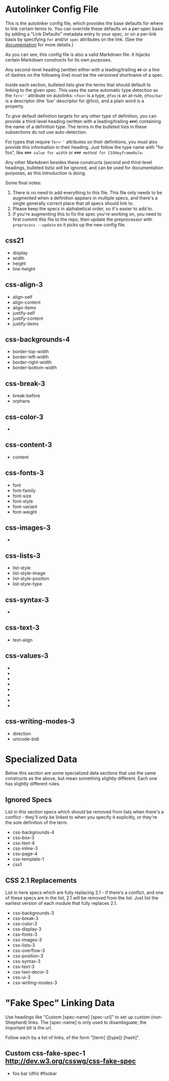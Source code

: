 Autolinker Config File
======================

This is the autolinker config file,
which provides the base defaults for where to link certain terms to.
You can override these defaults on a per-spec basis by adding a "Link Defaults" metadata entry to your spec,
or on a per-link basis by specifying `for` and/or `spec` attributes on the link.
(See the [documentation](https://github.com/tabatkins/css-preprocessor/blob/master/docs/definitions-autolinks.md) for more details.)

As you can see, this config file is also a valid Markdown file.
It hijacks certain Markdown constructs for its own purposes.

Any second-level heading (written either with a leading/trailing `##` or a line of dashes on the following line)
must be the versioned shortname of a spec.

Inside each section, bulleted lists give the terms that should default to linking to the given spec.
This uses the same automatic type detection as the `for=''` attribute on autolinks:
`<foo>` is a type, `@foo` is an at-rule, `@foo/bar` is a descriptor (the 'bar' descriptor for @foo), and a plain word is a property.

To give default definition targets for any other type of definition,
you can provide a third-level heading (written with a leading/trailing `###`)
containing the name of a definition type.
The terms in the bulleted lists in these subsections do not use auto-detection.

For types that require `for=''` attributes on their definitions,
you must also provide this information in their heading.
Just follow the type name with "for foo",
like `### value for width` or `### method for CSSKeyframeRule`.

Any other Markdown besides these constructs
(second and third-level headings, bulleted lists)
will be ignored, and can be used for documentation purposes,
as this introduction is doing.

Some final notes:

1. There is no need to add everything to this file. This file only needs to be augmented when a definition appears in multiple specs, and there's a single generally correct place that *all* specs should link to.
2. Please keep the specs in alphabetical order, so it's easier to add to.
3. If you're augmenting this to fix the spec you're working on, you need to first commit this file to the repo, then update the preprocessor with `preprocess --update` so it picks up the new config file.

css21
-----
* display
* width
* height
* line-height

css-align-3
-----------
* align-self
* align-content
* align-items
* justify-self
* justify-content
* justify-items

css-backgrounds-4
-----------------
* border-top-width
* border-left-width
* border-right-width
* border-bottom-width

css-break-3
-----------
* break-before
* orphans

css-color-3
-----------
* <color>

css-content-3
-------------
* content

css-fonts-3
-----------
* font
* font-family
* font-size
* font-style
* font-variant
* font-weight

css-images-3
------------
* <image>

css-lists-3
-----------
* list-style
* list-style-image
* list-style-position
* list-style-type

css-syntax-3
------------
* <integer>

css-text-3
----------
* text-align

css-values-3
------------
* <url>
* <string>
* <integer>
* <number>
* <percentage>
* <length>
* <angle>
* <resolution>

css-writing-modes-3
-------------------
* direction
* unicode-bidi


Specialized Data
================

Below this section are some specialized data sections that use the same constructs as the above,
but mean something slightly different.
Each one has slightly different rules.

Ignored Specs
-------------

List in this section specs which should be removed from lists when there's a conflict -
they'll only be linked to when you specify it explicitly,
or they're the sole definition of the term.

* css-backgrounds-4
* css-box-3
* css-text-4
* css-inline-3
* css-page-4
* css-template-1
* css1

CSS 2.1 Replacements
--------------------

List in here specs which are fully replacing 2.1 -
if there's a conflict, and one of these specs are in the list,
2.1 will be removed from the list.
Just list the earliest version of each module that fully replaces 2.1.

* css-backgrounds-3
* css-break-3
* css-color-3
* css-display-3
* css-fonts-3
* css-images-3
* css-lists-3
* css-overflow-3
* css-position-3
* css-syntax-3
* css-text-3
* css-text-decor-3
* css-ui-3
* css-writing-modes-3


"Fake Spec" Linking Data
========================

Use headings like "Custom [spec-name]  [spec-url]" to set up custom (non-Shepherd) links.
The [spec-name] is only used to disambiguate;
the important bit is the url.

Follow each by a list of links, of the form "[term]  ([type])  [hash]".


Custom css-fake-spec-1 http://dev.w3.org/csswg/css-fake-spec
------------------------------------------------------------
* foo bar (dfn) #foobar
